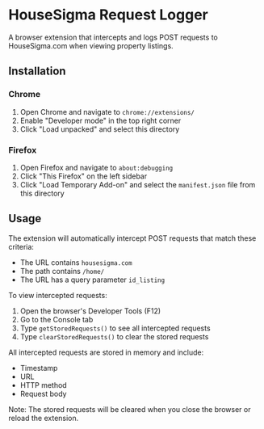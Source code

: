# HouseSigma Request Logger

A browser extension that intercepts and logs POST requests to HouseSigma.com when viewing property listings.

## Installation

### Chrome

1. Open Chrome and navigate to `chrome://extensions/`
2. Enable "Developer mode" in the top right corner
3. Click "Load unpacked" and select this directory

### Firefox

1. Open Firefox and navigate to `about:debugging`
2. Click "This Firefox" on the left sidebar
3. Click "Load Temporary Add-on" and select the `manifest.json` file from this directory

## Usage

The extension will automatically intercept POST requests that match these criteria:

- The URL contains `housesigma.com`
- The path contains `/home/`
- The URL has a query parameter `id_listing`

To view intercepted requests:

1. Open the browser's Developer Tools (F12)
2. Go to the Console tab
3. Type `getStoredRequests()` to see all intercepted requests
4. Type `clearStoredRequests()` to clear the stored requests

All intercepted requests are stored in memory and include:

- Timestamp
- URL
- HTTP method
- Request body

Note: The stored requests will be cleared when you close the browser or reload the extension.
